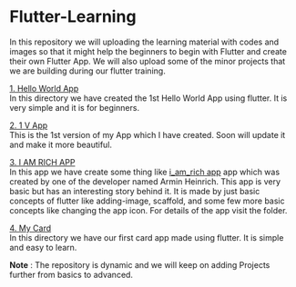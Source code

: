 # Flutter-Learning

In this repository we will uploading the learning material with codes and images so that it might help the beginners to begin with Flutter and create their own Flutter App. We will also upload some of the minor projects that we are building during our flutter training.


<a href = "https://github.com/deepika-jangid/Flutter-Learning/tree/master/Hello%20World">1. Hello World App</a><br>
In this directory we have created the 1st Hello World App using flutter. It is very simple and it is for beginners.

<a href = "https://github.com/deepika-jangid/Flutter-Learning/tree/master/1st%20V%20App">2. 1 V App</a><br>
This is the 1st version of my App which I have created. Soon will update it and make it more beautiful.

<a href = "https://github.com/deepika-jangid/Flutter-Learning/tree/master/I%20AM%20RICH">3. I AM RICH APP</a><br>
In this app we have create some thing like <a href="https://en.wikipedia.org/wiki/I_Am_Rich">i_am_rich app</a> app which was created by one of the developer named Armin Heinrich. This app is very basic but has an interesting story behind it. It is made by just basic concepts of flutter like adding-image, scaffold, and some few more basic concepts like changing the app icon. For details of the app visit the folder.

[4. My Card](https://github.com/deepika-jangid/Flutter-Learning/tree/master/mycard) <br>
In this directory we have our first card app made using flutter. It is simple and easy to learn.

<b>Note</b> : The repository is dynamic and we will keep on adding Projects further from basics to advanced.
